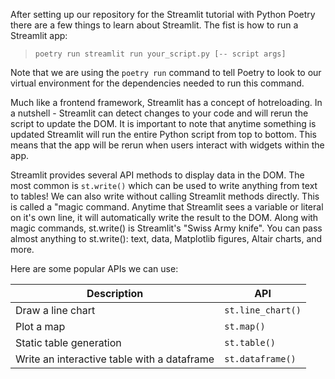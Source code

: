 After setting up our repository for the Streamlit tutorial with Python Poetry there are a few things to learn about Streamlit. The fist is how to run a Streamlit app:

> `poetry run streamlit run your_script.py [-- script args]`

Note that we are using the `poetry run` command to tell Poetry to look to our virtual environment for the dependencies needed to run this command.

Much like a frontend framework, Streamlit has a concept of hotreloading. In a nutshell - Streamlit can detect changes to your code and will rerun the script to update the DOM. It is important to note that anytime something is updated Streamlit will run the entire Python script from top to bottom. This means that the app will be rerun when users interact with widgets within the app.

Streamlit provides several API methods to display data in the DOM. The most common is `st.write()` which can be used to write anything from text to tables! We can also write without calling Streamlit methods directly. This is called a "magic command. Anytime that Streamlit sees a variable or literal on it's own line, it will automatically write the result to the DOM. Along with magic commands, st.write() is Streamlit's "Swiss Army knife". You can pass almost anything to st.write(): text, data, Matplotlib figures, Altair charts, and more.

Here are some popular APIs we can use:

| Description                                 | API               |
| ------------------------------------------- | ----------------- |
| Draw a line chart                           | `st.line_chart()` |
| Plot a map                                  | `st.map()`        |
| Static table generation                     | `st.table()`      |
| Write an interactive table with a dataframe | `st.dataframe()`  |
